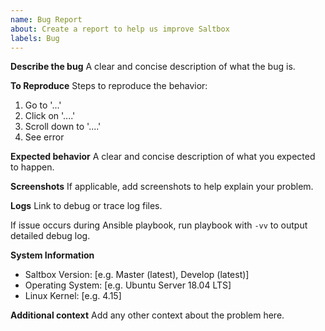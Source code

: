 ```yaml
---
name: Bug Report
about: Create a report to help us improve Saltbox
labels: Bug
---
```


**Describe the bug**
A clear and concise description of what the bug is.

**To Reproduce**
Steps to reproduce the behavior:
1. Go to '...'
2. Click on '....'
3. Scroll down to '....'
4. See error

**Expected behavior**
A clear and concise description of what you expected to happen.

**Screenshots**
If applicable, add screenshots to help explain your problem.

**Logs**
Link to debug or trace log files.

If issue occurs during Ansible playbook, run playbook with `-vv` to output detailed debug log.

**System Information**

 - Saltbox Version: [e.g. Master (latest), Develop (latest)]
 - Operating System: [e.g. Ubuntu Server 18.04 LTS]
 - Linux Kernel: [e.g. 4.15]

**Additional context**
Add any other context about the problem here.
